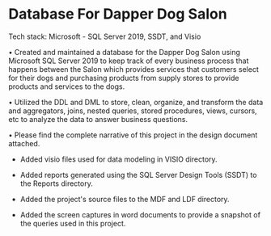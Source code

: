 # Database For Dapper Dog Salon

Tech stack: Microsoft - SQL Server 2019, SSDT, and Visio

• Created and maintained a database for the Dapper Dog Salon using Microsoft SQL Server 2019 to keep track of every
business process that happens between the Salon which provides services that customers select for their dogs and
purchasing products from supply stores to provide products and services to the dogs.

• Utilized the DDL and DML to store, clean, organize, and transform the data and aggregators, joins, nested queries,
stored procedures, views, cursors, etc to analyze the data to answer business questions.

• Please find the complete narrative of this project in the design document attached.

* Added visio files used for data modeling in VISIO directory.

* Added reports generated using the SQL Server Design Tools (SSDT) to the Reports directory.

* Added the project's source files to the MDF and LDF directory.

* Added the screen captures in word documents to provide a snapshot of the queries used in this project.
